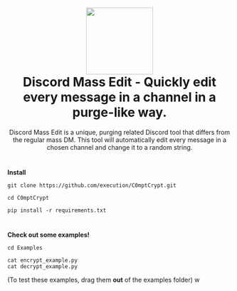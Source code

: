 <h1 align="center">
	<img src="https://i.pinimg.com/originals/7e/79/43/7e794341f12ca11c8e268e0d610625ff.jpg" width="150px"><br>
    Discord Mass Edit - Quickly edit every message in a channel in a purge-like way.
</h1>
<p align="center">
    Discord Mass Edit is a unique, purging related Discord tool that differs from the regular mass DM. This tool will automatically edit every message in a chosen channel and change it to a random string.
</p>

<h1></h1>

**Install**

```
git clone https://github.com/execution/C0mptCrypt.git
```

```
cd C0mptCrypt
```

```
pip install -r requirements.txt
```

<h1></h1>

**Check out some examples!**

```
cd Examples
```

```
cat encrypt_example.py
cat decrypt_example.py
```

(To test these examples, drag them **out** of the examples folder)
w
